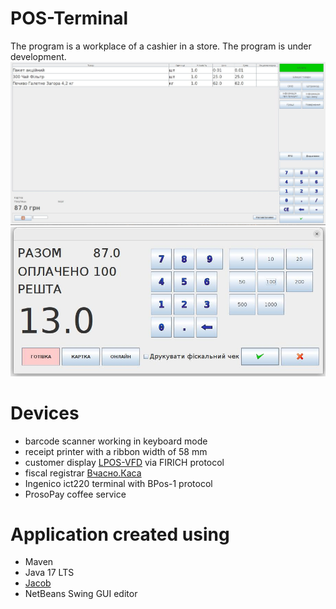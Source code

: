 # POS-Terminal
The program is a workplace of a cashier in a store. The program is under development.
![main window](assets/main_window.jpeg)
![pay_form](assets/pay_form.jpeg)
# Devices
* barcode scanner working in keyboard mode
* receipt printer with a ribbon width of 58 mm
* customer display <a href="https://posua.com/ru/displej-pokupatelya/22-lpos-vfd.html">LPOS-VFD</a> via FIRICH protocol
* fiscal registrar <a href="https://kasa.vchasno.com.ua/">Вчасно.Каса</a>
* Ingenico ict220 terminal with BPos-1 protocol
* ProsoPay coffee service
# Application created using
* Maven
* Java 17 LTS
* <a href="https://github.com/freemansoft/jacob-project">Jacob</a>
* NetBeans Swing GUI editor
